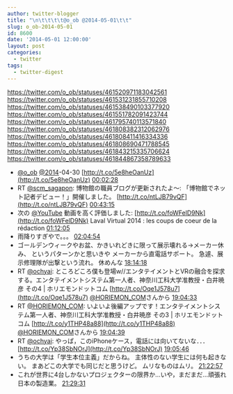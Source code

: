 ```yaml
---
author: twitter-blogger
title: "\n\t\t\t\t@o_ob @2014-05-01\t\t"
slug: o_ob-2014-05-01
id: 8600
date: '2014-05-01 12:00:00'
layout: post
categories:
  - twitter
tags:
  - twitter-digest
---
```


https://twitter.com/o_ob/statuses/461520971183042561 https://twitter.com/o_ob/statuses/461531231855710208 https://twitter.com/o_ob/statuses/461538490103377920 https://twitter.com/o_ob/statuses/461551782091423744 https://twitter.com/o_ob/statuses/461795740113571840 https://twitter.com/o_ob/statuses/461808382312062976 https://twitter.com/o_ob/statuses/461808411416334336 https://twitter.com/o_ob/statuses/461808690471788545 https://twitter.com/o_ob/statuses/461843215335706624 https://twitter.com/o_ob/statuses/461844867358789633  

*   [@o_ob](https://twitter.com/o_ob) [@2014](https://twitter.com/2014)-04-30 [http://t.co/5e8heOanUz](http://t.co/5e8heOanUz) [00:02:28](https://twitter.com/o_ob/statuses/461520971183042561)
*   RT [@scm_sagapon](https://twitter.com/scm_sagapon): 博物館の職員ブログが更新されたよ～: 「博物館でネット記者デビュー！」開催しました。 [http://t.co/ntLJB79vQF](http://t.co/ntLJB79vQF) [00:43:15](https://twitter.com/o_ob/statuses/461531231855710208)
*   次の [@YouTube](https://twitter.com/YouTube) 動画を高く評価しました: [http://t.co/foWFelD9Nk](http://t.co/foWFelD9Nk) Laval Virtual 2014 : les coups de coeur de la rédaction [01:12:05](https://twitter.com/o_ob/statuses/461538490103377920)
*   雨降りすぎやで。。。 [02:04:54](https://twitter.com/o_ob/statuses/461551782091423744)
*   ゴールデンウィークやお盆、かきいれどきに限って展示壊れる→メーカー休み、 というパターンかと思いきや メーカーから直電話サポート。 急遽、展示修理隊が出撃という流れ。 休めんな [18:14:18](https://twitter.com/o_ob/statuses/461795740113571840)
*   RT [@ochyai](https://twitter.com/ochyai): ところどころ僕も登場w//エンタテイメントとVRの融合を探求する。エンタテイメントシステム第一人者、神奈川工科大学准教授・白井暁彦 その4 | ホリエモンドットコム [http://t.co/Oqe1J578u7](http://t.co/Oqe1J578u7) [@HORIEMON_COM](https://twitter.com/HORIEMON_COM)さんから [19:04:33](https://twitter.com/o_ob/statuses/461808382312062976)
*   RT [@HORIEMON_COM](https://twitter.com/HORIEMON_COM): いよいよ後編アップです！エンタテイメントシステム第一人者、神奈川工科大学准教授・白井暁彦 その3 | ホリエモンドットコム [http://t.co/y1THP48a88](http://t.co/y1THP48a88) [@HORIEMON_COM](https://twitter.com/HORIEMON_COM)さんから [19:04:39](https://twitter.com/o_ob/statuses/461808411416334336)
*   RT [@ochyai](https://twitter.com/ochyai): やっぱ，このiPhoneケース，電話には向いてないな．．． [http://t.co/Yp38SbNOrJ](http://t.co/Yp38SbNOrJ) [19:05:46](https://twitter.com/o_ob/statuses/461808690471788545)
*   うちの大学は「学生本位主義」だからね。 主体性のない学生には何も起きない。 まあどこの大学でも同じだと思うけど。 ムリなものはムリ。 [21:22:57](https://twitter.com/o_ob/statuses/461843215335706624)
*   これが世界に4台しかないプロジェクターの限界か…いや，まだまだ…頑張れ日本の製造業。 [21:29:31](https://twitter.com/o_ob/statuses/461844867358789633)